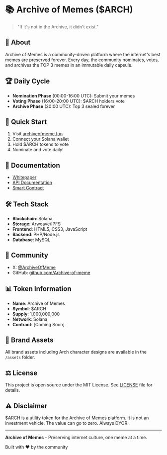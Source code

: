 # 📚 Archive of Memes ($ARCH)

> "If it's not in the Archive, it didn't exist."

## 🎯 About

Archive of Memes is a community-driven platform where the internet's best memes are preserved forever. Every day, the community nominates, votes, and archives the TOP 3 memes in an immutable daily capsule.

## 🏆 Daily Cycle

- **Nomination Phase** (00:00-16:00 UTC): Submit your memes
- **Voting Phase** (16:00-20:00 UTC): $ARCH holders vote
- **Archive Phase** (20:00 UTC): Top 3 sealed forever

## 🚀 Quick Start

1. Visit [archiveofmeme.fun](https://archiveofmeme.fun)
2. Connect your Solana wallet
3. Hold $ARCH tokens to vote
4. Nominate and vote daily!

## 📄 Documentation

- [Whitepaper](https://archiveofmeme.fun/whitepaper.html)
- [API Documentation](docs/api.md)
- [Smart Contract](contracts/)

## 🛠️ Tech Stack

- **Blockchain**: Solana
- **Storage**: Arweave/IPFS
- **Frontend**: HTML5, CSS3, JavaScript
- **Backend**: PHP/Node.js
- **Database**: MySQL

## 🤝 Community

- X: [@ArchiveOfMeme](https://x.com/ArchiveOfMeme)
- GitHub: [github.com/Archive-of-meme](https://github.com/Archive-of-meme)

## 📊 Token Information

- **Name**: Archive of Memes
- **Symbol**: $ARCH
- **Supply**: 1,000,000,000
- **Network**: Solana
- **Contract**: [Coming Soon]

## 🎨 Brand Assets

All brand assets including Arch character designs are available in the `/assets` folder.

## ⚖️ License

This project is open source under the MIT License. See [LICENSE](LICENSE) file for details.

## ⚠️ Disclaimer

$ARCH is a utility token for the Archive of Memes platform. It is not an investment vehicle. The value can go to zero. Always DYOR.

---

**Archive of Memes** - Preserving internet culture, one meme at a time.

Built with ❤️ by the community
